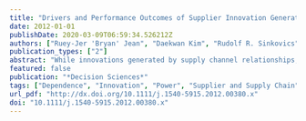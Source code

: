 ```yaml
---
title: "Drivers and Performance Outcomes of Supplier Innovation Generation in Customer–Supplier Relationships: The Role of Power-Dependence"
date: 2012-01-01
publishDate: 2020-03-09T06:59:34.526212Z
authors: ["Ruey-Jer 'Bryan' Jean", "Daekwan Kim", "Rudolf R. Sinkovics"]
publication_types: ["2"]
abstract: "While innovations generated by supply channel relationships, as opposed to individual partners, play an increasingly important role in the success of all supply chain partners, there has been a dearth of research in the literature on how supply chain relationships cultivate the process of such innovation generation. We explore supplier market knowledge acquisition, relationship learning, systems collaboration, and technological uncertainty as antecedents of supplier innovation generation, which is in turn hypothesized to positively affect the relationship performance of the supplier. Furthermore, supplier dependence on the buyer is investigated as a moderator of the effects of such antecedents on supplier innovation generation. Empirical tests, which used a sample of 236 Taiwanese executives, supported most of the hypotheses, and some implications of the results are discussed."
featured: false
publication: "*Decision Sciences*"
tags: ["Dependence", "Innovation", "Power", "Supplier and Supply Chain"]
url_pdf: "http://dx.doi.org/10.1111/j.1540-5915.2012.00380.x"
doi: "10.1111/j.1540-5915.2012.00380.x"
---
```


